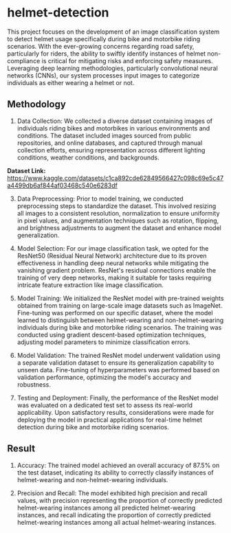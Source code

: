 ﻿# helmet-detection

This project focuses on the development of an image classification system to detect
helmet usage specifically during bike and motorbike riding scenarios. With the
ever-growing concerns regarding road safety, particularly for riders, the ability to swiftly
identify instances of helmet non-compliance is critical for mitigating risks and enforcing
safety measures. Leveraging deep learning methodologies, particularly convolutional
neural networks (CNNs), our system processes input images to categorize individuals
as either wearing a helmet or not.

## Methodology

1. Data Collection:
We collected a diverse dataset containing images of individuals riding bikes and
motorbikes in various environments and conditions. The dataset included images
sourced from public repositories, and online databases, and captured through manual
collection efforts, ensuring representation across different lighting conditions, weather
conditions, and backgrounds.

**Dataset Link:** https://www.kaggle.com/datasets/c1ca892cde62849566427c098c69e5c47a4499db6af844af03468c540e6283df

3. Data Preprocessing:
Prior to model training, we conducted preprocessing steps to standardize the dataset.
This involved resizing all images to a consistent resolution, normalization to ensure
uniformity in pixel values, and augmentation techniques such as rotation, flipping, and
brightness adjustments to augment the dataset and enhance model generalization.

5. Model Selection:
For our image classification task, we opted for the ResNet50 (Residual Neural
Network) architecture due to its proven effectiveness in handling deep neural networks
while mitigating the vanishing gradient problem. ResNet's residual connections enable
the training of very deep networks, making it suitable for tasks requiring intricate feature
extraction like image classification.

7. Model Training:
We initialized the ResNet model with pre-trained weights obtained from training on
large-scale image datasets such as ImageNet. Fine-tuning was performed on our
specific dataset, where the model learned to distinguish between helmet-wearing and
non-helmet-wearing individuals during bike and motorbike riding scenarios. The training
was conducted using gradient descent-based optimization techniques, adjusting model
parameters to minimize classification errors.

9. Model Validation:
The trained ResNet model underwent validation using a separate validation dataset to
ensure its generalization capability to unseen data. Fine-tuning of hyperparameters was
performed based on validation performance, optimizing the model's accuracy and
robustness.

11. Testing and Deployment:
Finally, the performance of the ResNet model was evaluated on a dedicated test set
to assess its real-world applicability. Upon satisfactory results, considerations were
made for deploying the model in practical applications for real-time helmet detection
during bike and motorbike riding scenarios.

## Result

1. Accuracy: The trained model achieved an overall accuracy of 87.5% on the test
dataset, indicating its ability to correctly classify instances of helmet-wearing and
non-helmet-wearing individuals.

3. Precision and Recall: The model exhibited high precision and recall values, with
precision representing the proportion of correctly predicted helmet-wearing instances
among all predicted helmet-wearing instances, and recall indicating the proportion of
correctly predicted helmet-wearing instances among all actual helmet-wearing
instances.
